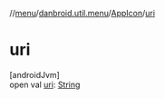 //[menu](../../../index.md)/[danbroid.util.menu](../index.md)/[AppIcon](index.md)/[uri](uri.md)

# uri

[androidJvm]\
open val [uri](uri.md): [String](https://kotlinlang.org/api/latest/jvm/stdlib/kotlin/-string/index.html)
